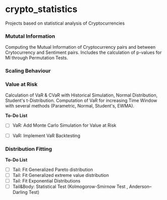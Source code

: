 # crypto_statistics
Projects based on statistical analysis of Cryptocurrencies
### Mututal Information
Computing the Mutual Information of Cryptocurrency pairs and between Crytocurrency and Sentiment pairs.  Includes the calculation of p-values for MI through Permutation Tests.

### Scaling Behaviour


### Value at Risk
Calculation of VaR & CVaR with Historical Simulation, Normal Distribution, Student's t-Distribution. Computation of VaR for increasing Time Window with several methods (Parametric, Normal, Student's, EWMA). 

__To-Do List__
- [ ] VaR: Add Monte Carlo Simulation for Value at Risk
- [ ] VaR: Implement VaR Backtesting


### Distribution Fitting
__To-Do List__
- [ ] Tail: Fit Generalized Pareto distribution
- [ ] Tail: Fit Generalized extreme value distribution 
- [ ] Tail: Fit Exponential Distributions
- [ ] Tail&Body: Statistical Test (Kolmogorow-Smirnow Test , Anderson–Darling Test)

